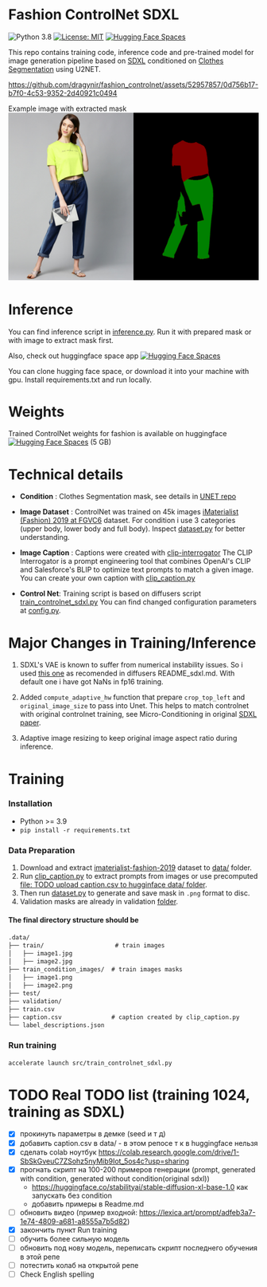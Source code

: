 # Fashion ControlNet SDXL #

![Python 3.8](https://img.shields.io/badge/python-3.8-green.svg)
[![License: MIT](https://img.shields.io/badge/License-MIT-green.svg)](https://opensource.org/licenses/MIT)
[![Hugging Face Spaces](https://img.shields.io/badge/%F0%9F%A4%97%20Hugging%20Face-Spaces-blue)](https://huggingface.co/spaces/dragynir/fashion_controlnet)


This repo contains training code, inference code and pre-trained model for 
image generation pipeline based on [SDXL](https://huggingface.co/stabilityai/stable-diffusion-xl-base-1.0) conditioned on [Clothes Segmentation](https://github.com/levindabhi/cloth-segmentation) using U2NET.

https://github.com/dragynir/fashion_controlnet/assets/52957857/0d756b17-b7f0-4c53-9352-2d40921c0494



Example image with extracted mask
![Sample 000](assets/013.png)


# Inference

You can find inference script in [inference.py](src/inference.py). Run it with prepared mask or with image to extract mask first.

Also, check out huggingface space app [![Hugging Face Spaces](https://img.shields.io/badge/%F0%9F%A4%97%20Hugging%20Face-Spaces-blue)](https://huggingface.co/spaces/dragynir/fashion_controlnet)

You can clone hugging face space, or download it into your machine with gpu. Install requirements.txt and run locally.

# Weights

Trained ControlNet weights for fashion is available on huggingface [![Hugging Face Spaces](https://img.shields.io/badge/%F0%9F%A4%97%20Hugging%20Face-Spaces-blue)](https://huggingface.co/spaces/dragynir/fashion_controlnet/tree/main/weights) (5 GB)

# Technical details

* **Condition** : Clothes Segmentation mask, see details in [UNET repo](https://github.com/levindabhi/cloth-segmentation)

* **Image Dataset** : ControlNet was trained on 45k images [iMaterialist (Fashion) 2019 at FGVC6](https://www.kaggle.com/c/imaterialist-fashion-2019-FGVC6/data) dataset. 
For condition i use 3 categories (upper body, lower body and full body).  Inspect [dataset.py](examples/controlnet/dataset.py) for better understanding.

* **Image Caption** : Captions were created with [clip-interrogator](https://github.com/pharmapsychotic/clip-interrogator)
The CLIP Interrogator is a prompt engineering tool that combines OpenAI's CLIP and Salesforce's BLIP to optimize text prompts to match a given image.
You can create your own caption with [clip_caption.py](examples/controlnet/clip_caption.py)

* **Control Net**:  Training script is based on diffusers script [train_controlnet_sdxl.py](https://github.com/huggingface/diffusers/tree/main/examples/controlnet)
You can find changed configuration parameters at [config.py](src/config.py).

# Major Changes in Training/Inference

1) SDXL's VAE is known to suffer from numerical instability issues.
So i used [this one](https://huggingface.co/madebyollin/sdxl-vae-fp16-fix) as recomended in diffusers README_sdxl.md.
With default one i have got NaNs in fp16 training.


2) Added `compute_adaptive_hw` function that prepare `crop_top_left` and `original_image_size` to pass into Unet.
This helps to match controlnet with original controlnet training, see Micro-Conditioning in original [SDXL paper](https://arxiv.org/pdf/2307.01952.pdf).


3) Adaptive image resizing to keep original image aspect ratio during inference.



# Training

### Installation

- Python >= 3.9
- `pip install -r requirements.txt`


### Data Preparation

1) Download and extract [imaterialist-fashion-2019](https://www.kaggle.com/c/imaterialist-fashion-2019-FGVC6/data) dataset to [data/](data) folder.
2) Run [clip_caption.py](examples/controlnet/clip_caption.py) to extract prompts from images or use precomputed [file: TODO upload caption.csv to hugginface data/ folder]().
3) Then run [dataset.py](src/dataset.py) to generate and save mask in `.png` format to disc.
4) Validation masks are already in validation [folder](data/validation).

#### The final directory structure should be

    .data/
    ├── train/                    # train images   
    │   ├── image1.jpg          
    │   ├── image2.jpg
    ├── train_condition_images/  # train images masks
    │   ├── image1.png          
    │   ├── image2.png
    ├── test/   
    ├── validation/   
    ├── train.csv
    ├── caption.csv              # caption created by clip_caption.py
    └── label_descriptions.json

### Run training

```bash
accelerate launch src/train_controlnet_sdxl.py
```

# TODO Real TODO list (training 1024, training as SDXL)
- [x] прокинуть параметры в демке (seed и т д)
- [x] добавить caption.csv в data/ - в этом репосе т к в huggingface нельзя
- [x] сделать colab ноутбук https://colab.research.google.com/drive/1-SbSkGveuC7ZSohz5nyMib9Iot_5os4c?usp=sharing
- [x] прогнать скрипт на 100-200 примеров генерации (prompt, generated with condition, generated without condition(original sdxl))
  - https://huggingface.co/stabilityai/stable-diffusion-xl-base-1.0 как запускать без condition
  - добавить примеры в Readme.md
- [ ] обновить видео (пример входной: https://lexica.art/prompt/adfeb3a7-1e74-4809-a681-a8555a7b5d82)
- [x] закончить пункт Run training
- [ ] обучить более сильную модель
- [ ] обновить под нову модель, переписать скрипт последнего обучения в этой репе
- [ ] потестить колаб на открытой репе
- [ ] Check English spelling
